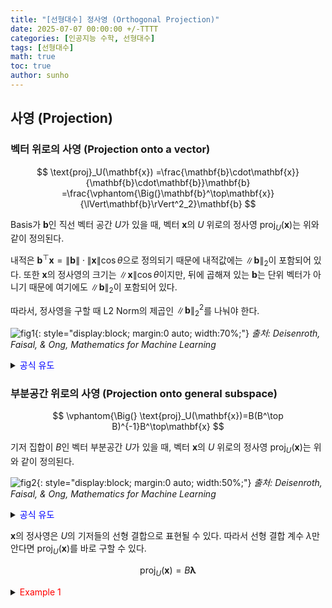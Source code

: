 ```yaml
---
title: "[선형대수] 정사영 (Orthogonal Projection)"
date: 2025-07-07 00:00:00 +/-TTTT
categories: [인공지능 수학, 선형대수]
tags: [선형대수]
math: true
toc: true
author: sunho
---
```


## 사영 (Projection)

### 벡터 위로의 사영 (Projection onto a vector)

$$
\text{proj}_U(\mathbf{x})
=\frac{\mathbf{b}\cdot\mathbf{x}}{\mathbf{b}\cdot\mathbf{b}}\mathbf{b}
=\frac{\vphantom{\Big(}\mathbf{b}^\top\mathbf{x}}{\lVert\mathbf{b}\rVert^2_2}\mathbf{b}
$$

Basis가 $\mathbf{b}$인 직선 벡터 공간 $U$가 있을 때, 벡터 $\mathbf{x}$의 $U$ 위로의 정사영 $\text{proj}_U(\mathbf{x})$는 위와 같이 정의된다.

내적은 $\mathbf{b}^\top\mathbf{x}=\lVert\mathbf{b}\rVert\cdot\lVert\mathbf{x}\rVert\cos\theta$으로 정의되기 때문에 내적값에는 $\lVert\mathbf{b}\rVert_2$이 포함되어 있다. 
또한 $\mathbf{x}$의 정사영의 크기는 $\lVert\mathbf{x}\rVert\cos\theta$이지만, 뒤에 곱해져 있는 $\mathbf{b}$는 단위 벡터가 아니기 때문에 여기에도 $\lVert\mathbf{b}\rVert_2$이 포함되어 있다. 

따라서, 정사영을 구할 때 L2 Norm의 제곱인 $\lVert\mathbf{b}\rVert_2^2$를 나눠야 한다.

![fig1](mlm/7-1.png){: style="display:block; margin:0 auto; width:70%;"}
_출처: Deisenroth, Faisal, & Ong, <i>Mathematics for Machine Learning</i>_

<details>
<summary><font color='blue'>공식 유도</font></summary>
<div markdown="1">

**1. $\text{proj}_U(\mathbf{x})$는 $U$ 내의 벡터이기 때문에 $\mathbf{b}$의 상수배이다.**

$$
\text{proj}_U(\mathbf{x})=\lambda\mathbf{b}
$$

**2. $\mathbf{x}-\lambda\mathbf{b}$는 $\mathbf{b}$와 직교한다.**

$$\langle\mathbf{x}-\lambda\mathbf{b},\mathbf{b}\rangle=0\to \mathbf{x}^\top\mathbf{b}=\lambda\mathbf{b}^\top\mathbf{b}
$$

**3. 수식을 정리한다.**
   
$$
\lambda=\frac{\mathbf{b}^\top\mathbf{x}}{\mathbf{b}^\top\mathbf{b}}~\to~\text{proj}_U(\mathbf{x})=\frac{\vphantom{\Big(}\mathbf{b}^\top\mathbf{x}}{\lVert\mathbf{b}\rVert}\mathbf{b}
$$

---

</div>
</details>

### 부분공간 위로의 사영 (Projection onto general subspace)

$$
\vphantom{\Big(}
\text{proj}_U(\mathbf{x})=B(B^\top B)^{-1}B^\top\mathbf{x}
$$

기저 집합이 $B$인 벡터 부분공간 $U$가 있을 때, 벡터 $\mathbf{x}$의 $U$ 위로의 정사영 $\text{proj}_U(\mathbf{x})$는 위와 같이 정의된다.

![fig2](mlm/7-2.png){: style="display:block; margin:0 auto; width:50%;"}
_출처: Deisenroth, Faisal, & Ong, <i>Mathematics for Machine Learning</i>_

<details>
<summary><font color='blue'>공식 유도</font></summary>
<div markdown="1">

**1. $\text{proj}_U(\mathbf{x})$는 $U$ 내의 벡터이기 때문에 basis들의 선형 결합으로 표현될 수 있다.**

$$
\text{proj}_U(\mathbf{x})(\mathbf{x})=\lambda_1\mathbf{b}_1+\cdots+\lambda_m\mathbf{b}_m=B\boldsymbol\lambda
$$

**2. $\mathbf{x}-\pi_U(\mathbf{x})$는 $U$의 basis들과 직교한다.**

$$
\langle\mathbf{x}-\pi_U(\mathbf{x}),\mathbf{b}_1\rangle=0
\\
\vdots
\\
\langle\mathbf{x}-\pi_U(\mathbf{x}),\mathbf{b}_m\rangle=0
$$

**3. 위의 수식을 행렬로 표현한다.**

$$
\langle\mathbf{x}-B\boldsymbol\lambda,B\rangle=0
\to
\mathbf{x}^\top B=(B\boldsymbol\lambda)^\top B
$$
   
**4. 수식을 정리한다.**

$$
\vphantom{\Big(}
\boldsymbol\lambda=(B^\top B)^{-1}B^\top\mathbf{x}~\to~\text{proj}_U(\mathbf{x})(\mathbf{x})=B(B^\top B)^{-1}B^\top\mathbf{x}
$$

---

</div>
</details>

$\mathbf{x}$의 정사영은 $U$의 기저들의 선형 결합으로 표현될 수 있다. 따라서 선형 결합 계수 $\lambda$만 안다면 $\text{proj}_U(\mathbf{x})$를 바로 구할 수 있다.

$$
\text{proj}_U(\mathbf{x})=B\boldsymbol\lambda
$$

<details>
<summary><font color='#FF0000'>Example 1</font></summary>
<div markdown="1">

$$
B=\begin{bmatrix}0&1&-3\\-1&-3&4\\2&1&1\\0&-1&2\\2&2&1\end{bmatrix}
~,~\mathbf{x}=\begin{bmatrix}-1\\-9\\-1\\4\\1\end{bmatrix}
$$

---

$\mathbf{x}-B\boldsymbol\lambda$와 $B$는 서로 수직이다. 따라서 아래의 식이 성립한다.

$$
\langle\mathbf{x}-B\boldsymbol\lambda,B\rangle=0
~\to~B^\top(\mathbf{x}-B\boldsymbol\lambda)=0
~\to~B^\top\mathbf{x}=B^\top B\boldsymbol\lambda
$$

즉, 아래의 방정식을 풀어 $\boldsymbol\lambda
$를 구하면 $\text{proj}_U(\mathbf{x})$를 구할 수 있다.

$$
[B^\top B\mid B^\top\mathbf{x}]=
\begin{bmatrix}\begin{array}{ccc|c}
9&9&0&9\\9&16&-14&23\\0&-14&31&-25
\end{array}\end{bmatrix}
~\to~\boldsymbol\lambda=\begin{bmatrix}-3\\4\\1\end{bmatrix}
$$

$$
\text{proj}_U(\mathbf{x})=B\boldsymbol\lambda=\begin{bmatrix}1\\-5\\-1\\-2\\3\end{bmatrix}
$$

---

</div>
</details>
<br>
